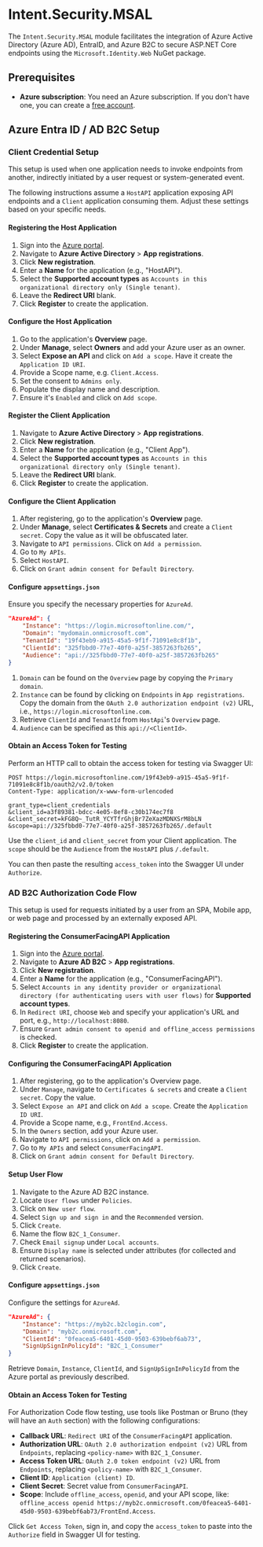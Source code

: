 # Intent.Security.MSAL

The `Intent.Security.MSAL` module facilitates the integration of Azure Active Directory (Azure AD), EntraID, and Azure B2C to secure ASP.NET Core endpoints using the `Microsoft.Identity.Web` NuGet package.

## Prerequisites

- **Azure subscription**: You need an Azure subscription. If you don't have one, you can create a [free account](https://azure.microsoft.com/free/).

## Azure Entra ID / AD B2C Setup

### Client Credential Setup

This setup is used when one application needs to invoke endpoints from another, indirectly initiated by a user request or system-generated event.

The following instructions assume a `HostAPI` application exposing API endpoints and a `Client` application consuming them. Adjust these settings based on your specific needs.

#### Registering the Host Application

1. Sign into the [Azure portal](https://portal.azure.com).
2. Navigate to **Azure Active Directory** > **App registrations**.
3. Click **New registration**.
4. Enter a **Name** for the application (e.g., "HostAPI").
5. Select the **Supported account types** as `Accounts in this organizational directory only (Single tenant)`.
6. Leave the **Redirect URI** blank.
7. Click **Register** to create the application.

#### Configure the Host Application

1. Go to the application's **Overview** page.
2. Under **Manage**, select **Owners** and add your Azure user as an owner.
3. Select **Expose an API** and click on `Add a scope`. Have it create the `Application ID URI`.
4. Provide a Scope name, e.g. `Client.Access`.
5. Set the consent to `Admins only`.
6. Populate the display name and description.
7. Ensure it's `Enabled` and click on `Add scope`.

#### Register the Client Application

1. Navigate to **Azure Active Directory** > **App registrations**.
2. Click **New registration**.
3. Enter a **Name** for the application (e.g., "Client App").
4. Select the **Supported account types** as `Accounts in this organizational directory only (Single tenant)`.
5. Leave the **Redirect URI** blank.
6. Click **Register** to create the application.

#### Configure the Client Application

1. After registering, go to the application's **Overview** page.
2. Under **Manage**, select **Certificates & Secrets** and create a `Client secret`. Copy the value as it will be obfuscated later.
3. Navigate to `API permissions`. Click on `Add a permission`.
4. Go to `My APIs`.
5. Select `HostAPI`.
6. Click on `Grant admin consent for Default Directory`.

#### Configure `appsettings.json`

Ensure you specify the necessary properties for `AzureAd`.

```json
"AzureAd": {
    "Instance": "https://login.microsoftonline.com/",
    "Domain": "mydomain.onmicrosoft.com",
    "TenantId": "19f43eb9-a915-45a5-9f1f-71091e8c8f1b",
    "ClientId": "325fbbd0-77e7-40f0-a25f-3857263fb265",
    "Audience": "api://325fbbd0-77e7-40f0-a25f-3857263fb265"
}
```

1. `Domain` can be found on the `Overview` page by copying the `Primary domain`.
2. `Instance` can be found by clicking on `Endpoints` in `App registrations`. Copy the domain from the `OAuth 2.0 authorization endpoint (v2)` URL, i.e., `https://login.microsoftonline.com`.
3. Retrieve `ClientId` and `TenantId` from `HostApi`'s `Overview` page.
4. `Audience` can be specified as this `api://<ClientId>`.

#### Obtain an Access Token for Testing

Perform an HTTP call to obtain the access token for testing via Swagger UI:

```http
POST https://login.microsoftonline.com/19f43eb9-a915-45a5-9f1f-71091e8c8f1b/oauth2/v2.0/token
Content-Type: application/x-www-form-urlencoded

grant_type=client_credentials
&client_id=a3f89381-bdcc-4e05-8ef8-c30b174ec7f8
&client_secret=kFG8Q~_TutR_YCYTfrGhjBr7ZeXazMDNXSrM8bLN
&scope=api://325fbbd0-77e7-40f0-a25f-3857263fb265/.default
```

Use the `client_id` and `client_secret` from your Client application. The `scope` should be the `Audience` from the `HostAPI` plus `/.default`.

You can then paste the resulting `access_token` into the Swagger UI under `Authorize`.

### AD B2C Authorization Code Flow

This setup is used for requests initiated by a user from an SPA, Mobile app, or web page and processed by an externally exposed API.

#### Registering the ConsumerFacingAPI Application

1. Sign into the [Azure portal](https://portal.azure.com).
2. Navigate to **Azure AD B2C** > **App registrations**.
3. Click **New registration**.
4. Enter a **Name** for the application (e.g., "ConsumerFacingAPI").
5. Select `Accounts in any identity provider or organizational directory (for authenticating users with user flows)` for **Supported account types**.
6. In `Redirect URI`, choose `Web` and specify your application's URL and port, e.g., `http://localhost:8080`.
7. Ensure `Grant admin consent to openid and offline_access permissions` is checked.
8. Click **Register** to create the application.

#### Configuring the ConsumerFacingAPI Application

1. After registering, go to the application's Overview page.
2. Under `Manage`, navigate to `Certificates & secrets` and create a `Client secret`. Copy the value.
3. Select `Expose an API` and click on `Add a scope`. Create the `Application ID URI`.
4. Provide a Scope name, e.g., `FrontEnd.Access`.
5. In the `Owners` section, add your Azure user.
6. Navigate to `API permissions`, click on `Add a permission`.
7. Go to `My APIs` and select `ConsumerFacingAPI`.
8. Click on `Grant admin consent for Default Directory`.

#### Setup User Flow

1. Navigate to the Azure AD B2C instance.
2. Locate `User flows` under `Policies`.
3. Click on `New user flow`.
4. Select `Sign up and sign in` and the `Recommended` version.
5. Click `Create`.
6. Name the flow `B2C_1_Consumer`.
7. Check `Email signup` under `Local accounts`.
8. Ensure `Display name` is selected under attributes (for collected and returned scenarios).
9. Click `Create`.

#### Configure `appsettings.json`

Configure the settings for `AzureAd`.

```json
"AzureAd": {
    "Instance": "https://myb2c.b2clogin.com",
    "Domain": "myb2c.onmicrosoft.com",
    "ClientId": "0feacea5-6401-45d0-9503-639bebf6ab73",
    "SignUpSignInPolicyId": "B2C_1_Consumer"
}
```

Retrieve `Domain`, `Instance`, `ClientId`, and `SignUpSignInPolicyId` from the Azure portal as previously described.

#### Obtain an Access Token for Testing

For Authorization Code flow testing, use tools like Postman or Bruno (they will have an `Auth` section) with the following configurations:

- **Callback URL**: `Redirect URI` of the `ConsumerFacingAPI` application.
- **Authorization URL**: `OAuth 2.0 authorization endpoint (v2)` URL from `Endpoints`, replacing `<policy-name>` with `B2C_1_Consumer`.
- **Access Token URL**: `OAuth 2.0 token endpoint (v2)` URL from `Endpoints`, replacing `<policy-name>` with `B2C_1_Consumer`.
- **Client ID**: `Application (client) ID`.
- **Client Secret**: Secret value from `ConsumerFacingAPI`.
- **Scope**: Include `offline_access`, `openid`, and your API scope, like: `offline_access openid https://myb2c.onmicrosoft.com/0feacea5-6401-45d0-9503-639bebf6ab73/FrontEnd.Access`.

Click `Get Access Token`, sign in, and copy the `access_token` to paste into the `Authorize` field in Swagger UI for testing.
